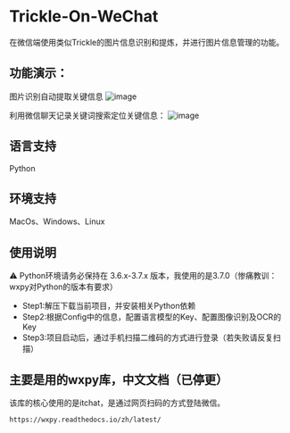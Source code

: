 # Trickle-On-WeChat
在微信端使用类似Trickle的图片信息识别和提炼，并进行图片信息管理的功能。

## 功能演示：

图片识别自动提取关键信息
![image](https://github.com/PromptExpert/Trickle-On-WeChat/assets/46588426/d6b01120-0921-4dad-a8d9-245e2c55e7ed)

利用微信聊天记录关键词搜索定位关键信息：
![image](https://github.com/PromptExpert/Trickle-On-WeChat/assets/46588426/b5a7c8a9-d89d-4a7a-9506-14b2e454b071)

## 语言支持
Python

## 环境支持
MacOs、Windows、Linux

## 使用说明
⚠️ Python环境请务必保持在 3.6.x-3.7.x 版本，我使用的是3.7.0（惨痛教训：wxpy对Python的版本有要求）

- Step1:解压下载当前项目，并安装相关Python依赖
- Step2:根据Config中的信息，配置语言模型的Key、配置图像识别及OCR的Key
- Step3:项目启动后，通过手机扫描二维码的方式进行登录（若失败请反复扫描）

## 主要是用的wxpy库，中文文档（已停更）
该库的核心使用的是itchat，是通过网页扫码的方式登陆微信。
```
https://wxpy.readthedocs.io/zh/latest/
```
